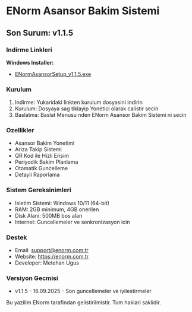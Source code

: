 ﻿# ENorm Asansor Bakim Sistemi

## Son Surum: v1.1.5

### Indirme Linkleri

**Windows Installer:**
- [ENormAsansorSetup_v1.1.5.exe](https://github.com/metehan-ugus/ENorm-Release/releases/latest/download/ENormAsansorSetup_v1.1.5.exe)

### Kurulum

1. Indirme: Yukaridaki linkten kurulum dosyasini indirin
2. Kurulum: Dosyaya sag tiklayip Yonetici olarak calistir secin
3. Baslatma: Baslat Menusu nden ENorm Asansor Bakim Sistemi ni secin

### Ozellikler

- Asansor Bakim Yonetimi
- Ariza Takip Sistemi
- QR Kod ile Hizli Erisim
- Periyodik Bakim Planlama
- Otomatik Guncelleme
- Detayli Raporlama

### Sistem Gereksinimleri

- Isletim Sistemi: Windows 10/11 (64-bit)
- RAM: 2GB minimum, 4GB onerilen
- Disk Alani: 500MB bos alan
- Internet: Guncellemeler ve senkronizasyon icin

### Destek

- Email: support@enorm.com.tr
- Website: https://enorm.com.tr
- Developer: Metehan Ugus

### Versiyon Gecmisi

- v1.1.5 - 16.09.2025 - Son guncellemeler ve iyilestirmeler

Bu yazilim ENorm tarafindan gelistirilmistir. Tum haklari saklidir.

